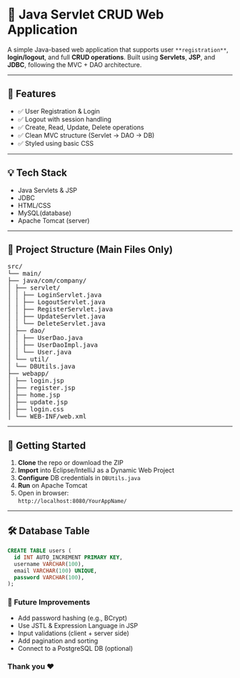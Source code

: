 # 🔐 Java Servlet CRUD Web Application

A simple Java-based web application that supports user ```**registration**```, **login/logout**, and full **CRUD operations**. Built using **Servlets**, **JSP**, and **JDBC**, following the MVC + DAO architecture.

---

## 🚀 Features

- ✅ User Registration & Login
- ✅ Logout with session handling
- ✅ Create, Read, Update, Delete operations
- ✅ Clean MVC structure (Servlet → DAO → DB)
- ✅ Styled using basic CSS

---

## 💡 Tech Stack

- Java Servlets & JSP  
- JDBC  
- HTML/CSS  
- MySQL(database)  
- Apache Tomcat (server)

---

## 📁 Project Structure (Main Files Only)

<pre>
src/
└── main/
├── java/com/company/
│ ├── servlet/
│ │ ├── LoginServlet.java
│ │ ├── LogoutServlet.java
│ │ ├── RegisterServlet.java
│ │ ├── UpdateServlet.java
│ │ └── DeleteServlet.java
│ ├── dao/
│ │ ├── UserDao.java
│ │ ├── UserDaoImpl.java
│ │ └── User.java
│ └── util/
│ └── DBUtils.java
├── webapp/
│ ├── login.jsp
│ ├── register.jsp
│ ├── home.jsp
│ ├── update.jsp
│ ├── login.css
│ └── WEB-INF/web.xml
</pre>


---

## 🏁 Getting Started

1. **Clone** the repo or download the ZIP  
2. **Import** into Eclipse/IntelliJ as a Dynamic Web Project  
3. **Configure** DB credentials in `DBUtils.java`  
4. **Run** on Apache Tomcat  
5. Open in browser:  
   `http://localhost:8080/YourAppName/`

---

## 🛠 Database Table

```sql
CREATE TABLE users (
  id INT AUTO_INCREMENT PRIMARY KEY,
  username VARCHAR(100),
  email VARCHAR(100) UNIQUE,
  password VARCHAR(100),
);
```

### 🔧 Future Improvements 
- Add password hashing (e.g., BCrypt)
- Use JSTL & Expression Language in JSP
- Input validations (client + server side)
- Add pagination and sorting
- Connect to a PostgreSQL DB (optional)

### Thank you ❤️
